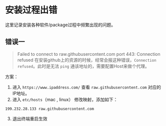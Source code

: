 # 安装过程出错

这里记录安装各种软件/package过程中频繁出现的问题。

## 错误一

> Failed to connect to raw.githubusercontent.com port 443: Connection refused
在安装github上的资源的时候，经常会报这种错误，`Connection refused`。此时是无法 `ping` 通该地址的，需要配置Host来做个代理。

方案：
1. 进入 `https://www.ipaddress.com/` 查看 `raw.githubusercontent.com` 对应的IP地址。
2. 进入 `etc/hosts`（mac , linux） 修改映射，添加如下：

```
199.232.28.133 raw.githubusercontent.com
```
3. 退出终端重启生效


